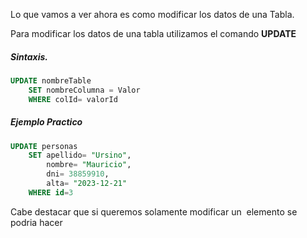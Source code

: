 
Lo que vamos a ver ahora es como modificar los datos de una Tabla.

Para modificar los datos de una tabla utilizamos el comando **UPDATE**

##### Sintaxis.

```sql
UPDATE nombreTable
	SET nombreColumna = Valor
	WHERE colId= valorId

```

##### Ejemplo Practico

```sql
UPDATE personas
    SET apellido= "Ursino",
        nombre= "Mauricio",
        dni= 38859910,
        alta= "2023-12-21"
    WHERE id=3
```

Cabe destacar que si queremos solamente modificar un  elemento se podria hacer


